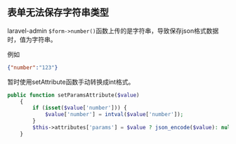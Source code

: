 ## 表单无法保存字符串类型
laravel-admin `$form->number()`函数上传的是字符串，导致保存json格式数据时，值为字符串。

例如
```json
{"number":"123"}
```

暂时使用setAttribute函数手动转换成int格式。
```php
public function setParamsAttribute($value)
    {
        if (isset($value['number'])) {
            $value['number'] = intval($value['number']);
        }
        $this->attributes['params'] = $value ? json_encode($value): null;
    }
```

